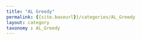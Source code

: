 ```yaml
---
title: "AL Greedy"
permalink: {{site.baseurl}}/categories/AL_Greedy
layout: category
taxonomy : AL_Greedy
---
```

